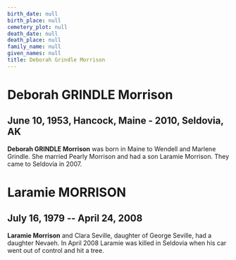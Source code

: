 ```yaml
---
birth_date: null
birth_place: null
cemetery_plot: null
death_date: null
death_place: null
family_name: null
given_names: null
title: Deborah Grindle Morrison
---
```


# Deborah GRINDLE Morrison

## June 10, 1953, Hancock, Maine - 2010, Seldovia, AK

**Deborah GRINDLE Morrison** was born in Maine to Wendell
and Marlene Grindle. She married Pearly Morrison and had a son Laramie
Morrison. They came to Seldovia in 2007.

# Laramie MORRISON

## July 16, 1979 -- April 24, 2008

**Laramie Morrison** and Clara Seville, daughter of George
Seville, had a daughter Nevaeh. In April 2008 Laramie was killed in
Seldovia when his car went out of control and hit a tree.
